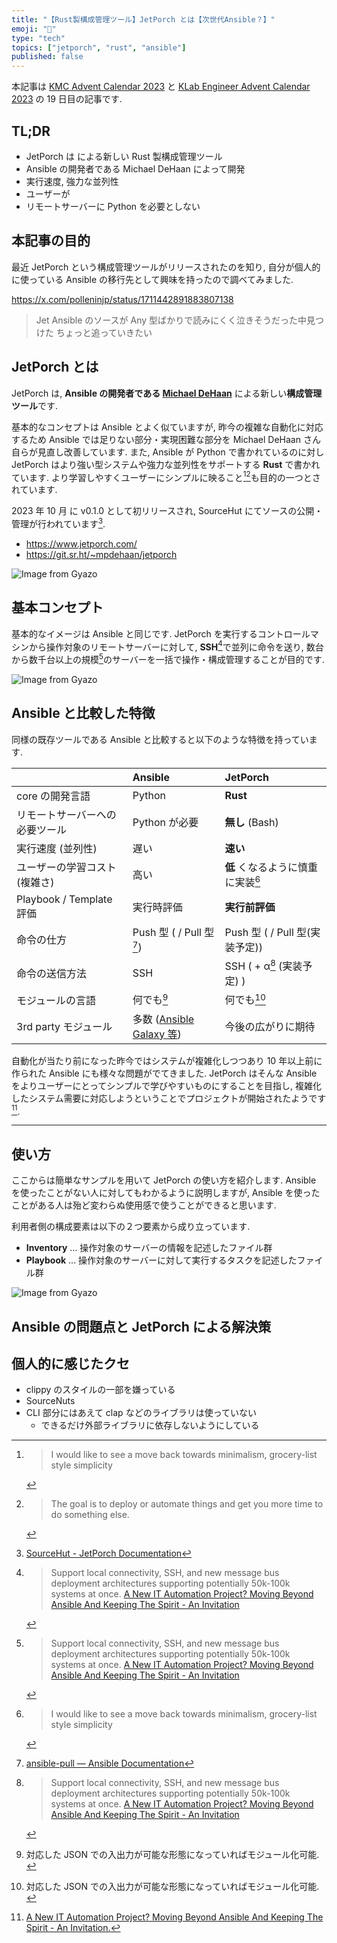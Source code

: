 ```yaml
---
title: "【Rust製構成管理ツール】JetPorch とは【次世代Ansible？】"
emoji: "🚢"
type: "tech"
topics: ["jetporch", "rust", "ansible"]
published: false
---
```


本記事は [KMC Advent Calendar 2023](https://adventar.org/calendars/8840) と [KLab Engineer Advent Calendar 2023](https://qiita.com/advent-calendar/2023/klab) の 19 日目の記事です.

## TL;DR

- JetPorch は による新しい Rust 製構成管理ツール
- Ansible の開発者である Michael DeHaan によって開発
- 実行速度, 強力な並列性
- ユーザーが
- リモートサーバーに Python を必要としない

## 本記事の目的

最近 JetPorch という構成管理ツールがリリースされたのを知り, 自分が個人的に使っている Ansible の移行先として興味を持ったので調べてみました.

https://x.com/polleninjp/status/1711442891883807138

> Jet
> Ansible のソースが Any 型ばかりで読みにくく泣きそうだった中見つけた
> ちょっと追っていきたい

## JetPorch とは

JetPorch は, **Ansible の開発者である [Michael DeHaan](https://github.com/mpdehaan)** による新しい**構成管理ツール**です.

基本的なコンセプトは Ansible とよく似ていますが, 昨今の複雑な自動化に対応するため Ansible では足りない部分・実現困難な部分を Michael DeHaan さん自らが見直し改善しています.
また, Ansible が Python で書かれているのに対し JetPorch はより強い型システムや強力な並列性をサポートする **Rust** で書かれています. より学習しやすくユーザーにシンプルに映ること[^jetporch_goal_simplicity][^save_user_time_to_do_other_things]も目的の一つとされています.

[^jetporch_goal_simplicity]:
    > I would like to see a move back towards minimalism, grocery-list style simplicity [^jetporch_first_blog]

[^save_user_time_to_do_other_things]:
    > The goal is to deploy or automate things and get you more time to do something else. [^jetPorch_dev_blog_1]

2023 年 10 月 に v0.1.0 として初リリースされ, SourceHut にてソースの公開・管理が行われています[^development_on_sourcehut].

[^development_on_sourcehut]: [SourceHut - JetPorch Documentation](https://www.jetporch.com/community/sourcehut)

- <https://www.jetporch.com/>
- <https://git.sr.ht/~mpdehaan/jetporch>

![Image from Gyazo](https://i.gyazo.com/c3b8c62d6bc96bb32c08ae6f71789542.png)

## 基本コンセプト

基本的なイメージは Ansible と同じです. JetPorch を実行するコントロールマシンから操作対象のリモートサーバーに対して, **SSH**[^more_strong_style_over_ssh]で並列に命令を送り, 数台から数千台以上の規模[^more_strong_style_over_ssh]のサーバーを一括で操作・構成管理することが目的です.

![Image from Gyazo](https://i.gyazo.com/5be5145a979c5a8ff7192bd4468c656d.png)

## Ansible と比較した特徴

同様の既存ツールである Ansible と比較すると以下のような特徴を持っています.

|                                | Ansible                                                 | **JetPorch**                                             |
| :----------------------------- | :------------------------------------------------------ | :------------------------------------------------------- |
| core の開発言語                | Python                                                  | **Rust**                                                 |
| リモートサーバーへの必要ツール | Python が必要                                           | **無し** (Bash)                                          |
| 実行速度 (並列性)              | 遅い                                                    | **速い**                                                 |
| ユーザーの学習コスト (複雑さ)  | 高い                                                    | **低** くなるように慎重に実装[^jetporch_goal_simplicity] |
| Playbook / Template 評価       | 実行時評価                                              | **実行前評価**                                           |
| 命令の仕方                     | Push 型 ( / Pull 型[^ansible_pull])                     | Push 型 ( / Pull 型(実装予定))                           |
| 命令の送信方法                 | SSH                                                     | SSH ( + α[^more_strong_style_over_ssh] (実装予定) )      |
| モジュールの言語               | 何でも[^module_language]                                | 何でも[^module_language]                                 |
| 3rd party モジュール           | 多数 ([Ansible Galaxy 等](https://galaxy.ansible.com/)) | 今後の広がりに期待                                       |

[^module_language]: 対応した JSON での入出力が可能な形態になっていればモジュール化可能. [^jetporch_dev_blog_1]
[^more_strong_style_over_ssh]:
    > Support local connectivity, SSH, and new message bus deployment architectures supporting potentially 50k-100k systems at once.
    > [A New IT Automation Project? Moving Beyond Ansible And Keeping The Spirit - An Invitation](https://laserllama.substack.com/p/a-new-it-automation-project-moving)

[^ansible_pull]: [ansible-pull — Ansible Documentation](https://docs.ansible.com/ansible/latest/cli/ansible-pull.html)

自動化が当たり前になった昨今ではシステムが複雑化しつつあり 10 年以上前に作られた Ansible にも様々な問題がでてきました. JetPorch はそんな Ansible をよりユーザーにとってシンプルで学びやすいものにすることを目指し, 複雑化したシステム需要に対応しようということでプロジェクトが開始されたようです[^jetporch_first_blog].

[^jetporch_first_blog]: [A New IT Automation Project? Moving Beyond Ansible And Keeping The Spirit - An Invitation.](https://laserllama.substack.com/p/a-new-it-automation-project-moving)

---

## 使い方

ここからは簡単なサンプルを用いて JetPorch の使い方を紹介します. Ansible を使ったことがない人に対してもわかるように説明しますが, Ansible を使ったことがある人は殆ど変わらぬ使用感で使うことができると思います.

利用者側の構成要素は以下の２つ要素から成り立っています.

- **Inventory** ... 操作対象のサーバーの情報を記述したファイル群
- **Playbook** ... 操作対象のサーバーに対して実行するタスクを記述したファイル群

![Image from Gyazo](https://i.gyazo.com/3a2da1c16b2f92eb3eaef3c403f2d429.png)

## Ansible の問題点と JetPorch による解決策

## 個人的に感じたクセ

- clippy のスタイルの一部を嫌っている
- SourceNuts
- CLI 部分にはあえて clap などのライブラリは使っていない
  - できるだけ外部ライブラリに依存しないようにしている

[^jetPorch_dev_blog_1]: [JetPorch Dev Blog #1 - by laserllama](https://jetporch.substack.com/p/jetporch-dev-blog-1)
